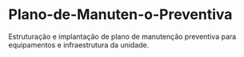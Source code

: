 # Plano-de-Manuten-o-Preventiva
Estruturação e implantação de plano de manutenção preventiva para equipamentos e infraestrutura da unidade.
